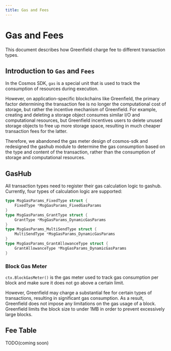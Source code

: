 ```yaml
---
title: Gas and Fees
---
```


# Gas and Fees

This document describes how Greenfield charge fee to different transaction types.

## Introduction to `Gas` and `Fees`

In the Cosmos SDK, `gas` is a special unit that is used to track the consumption of resources during execution. 

However, on application-specific blockchains like Greenfield, the primary factor determining the transaction fee 
is no longer the computational cost of storage, but rather the incentive mechanism of Greenfield. For example, 
creating and deleting a storage object consumes similar I/O and computational resources, but Greenfield 
incentives users to delete unused storage objects to free up more storage space, resulting in much cheaper 
transaction fees for the latter.

Therefore, we abandoned the gas meter design of cosmos-sdk and redesigned the gashub module to determine the gas 
consumption based on the type and content of the transaction, rather than the consumption of storage and computational resources.


## GasHub
All transaction types need to register their gas calculation logic to gashub. Currently, four types of calculation logic 
are supported:

```go
type MsgGasParams_FixedType struct {
	FixedType *MsgGasParams_FixedGasParams 
}
type MsgGasParams_GrantType struct {
	GrantType *MsgGasParams_DynamicGasParams 
}
type MsgGasParams_MultiSendType struct {
	MultiSendType *MsgGasParams_DynamicGasParams 
}
type MsgGasParams_GrantAllowanceType struct {
	GrantAllowanceType *MsgGasParams_DynamicGasParams 
}
```

### Block Gas Meter

`ctx.BlockGasMeter()` is the gas meter used to track gas consumption per block and make sure it does not go above a certain limit. 

However, Greenfield may charge a substantial fee for certain types of transactions, resulting in significant gas 
consumption. As a result, Greenfield does not impose any limitations on the gas usage of a block. Greenfield limits the 
block size to under 1MB in order to prevent excessively large blocks.

## Fee Table
TODO(coming soon)

